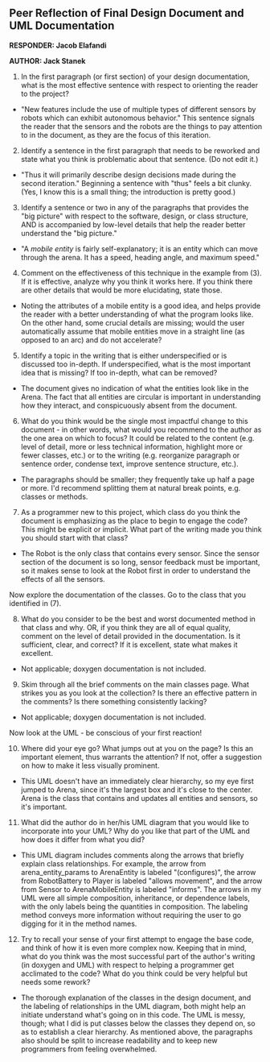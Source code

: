 ## Peer Reflection of Final Design Document and UML Documentation

**RESPONDER: Jacob Elafandi**

**AUTHOR: Jack Stanek**

  1. In the first paragraph (or first section) of your design documentation, what is the most effective sentence with respect to orienting the reader to the project?
  * "New features include the use of multiple types of different sensors by robots which can exhibit autonomous behavior." This sentence signals the reader that the sensors and the robots are the things to pay attention to in the document, as they are the focus of this iteration.

  2. Identify a sentence in the first paragraph that needs to be reworked and state what you think is problematic about that sentence. (Do not edit it.)
  * "Thus it will primarily describe design decisions made during the second iteration." Beginning a sentence with "thus" feels a bit clunky. (Yes, I know this is a small thing; the introduction is pretty good.)

  3. Identify a sentence or two in any of the paragraphs that provides the "big picture" with respect to the software, design, or class structure, AND is accompanied by low-level details that help the reader better understand the "big picture."
  * "A _mobile entity_ is fairly self-explanatory; it is an entity which can move through the arena. It has a speed, heading angle, and maximum speed."

  4. Comment on the effectiveness of this technique in the example from (3). If it is effective, analyze why you think it works here. If you think there are other details that would be more elucidating, state those.
  * Noting the attributes of a mobile entity is a good idea, and helps provide the reader with a better understanding of what the program looks like. On the other hand, some crucial details are missing; would the user automatically assume that mobile entities move in a straight line (as opposed to an arc) and do not accelerate?

  5. Identify a topic in the writing that is either underspecified or is discussed too in-depth. If underspecified, what is the most important idea that is missing? If too in-depth, what can be removed?
  * The document gives no indication of what the entities look like in the Arena. The fact that all entities are circular is important in understanding how they interact, and conspicuously absent from the document.

  6. What do you think would be the single most impactful change to this document - in other words, what would you recommend to the author as the one area on which to focus? It could be related to the content (e.g. level of detail, more or less technical information, highlight more or fewer classes, etc.) or to the writing (e.g. reorganize paragraph or sentence order, condense text, improve sentence structure, etc.).
  * The paragraphs should be smaller; they frequently take up half a page or more. I'd recommend splitting them at natural break points, e.g. classes or methods.

  7. As a programmer new to this project, which class do you think the document is emphasizing as the place to begin to engage the code? This might be explicit or implicit. What part of the writing made you think you should start with that class?
  * The Robot is the only class that contains every sensor. Since the sensor section of the document is so long, sensor feedback must be important, so it makes sense to look at the Robot first in order to understand the effects of all the sensors.

  Now explore the documentation of the classes. Go to the class that you identified in (7).

  8. What do you consider to be the best and worst documented method in that class and why. OR, if you think they are all of equal quality, comment on the level of detail provided in the documentation. Is it sufficient, clear, and correct? If it is excellent, state what makes it excellent.
  * Not applicable; doxygen documentation is not included.

  9. Skim through all the brief comments on the main classes page. What strikes you as you look at the collection? Is there an effective pattern in the comments? Is there something consistently lacking?
  * Not applicable; doxygen documentation is not included.

  Now look at the UML - be conscious of your first reaction!

  10. Where did your eye go? What jumps out at you on the page? Is this an important element, thus warrants the attention? If not, offer a suggestion on how to make it less visually prominent.
  * This UML doesn't have an immediately clear hierarchy, so my eye first jumped to Arena, since it's the largest box and it's close to the center. Arena is the class that contains and updates all entities and sensors, so it's important.

  11. What did the author do in her/his UML diagram that you would like to incorporate into your UML? Why do you like that part of the UML and how does it differ from what you did?
  * This UML diagram includes comments along the arrows that briefly explain class relationships. For example, the arrow from arena\_entity\_params to ArenaEntity is labeled "(configures)", the arrow from RobotBattery to Player is labeled "allows movement", and the arrow from Sensor to ArenaMobileEntity is labeled "informs". The arrows in my UML were all simple composition, inheritance, or dependence labels, with the only labels being the quantities in composition. The labeling method conveys more information without requiring the user to go digging for it in the method names.

  12. Try to recall your sense of your first attempt to engage the base code, and think of how it is even more complex now. Keeping that in mind, what do you think was the most successful part of the author's writing (in doxygen and UML) with respect to helping a programmer get acclimated to the code? What do you think could be very helpful but needs some rework?
  * The thorough explanation of the classes in the design document, and the labeling of relationships in the UML diagram, both might help an initiate understand what's going on in this code. The UML is messy, though; what I did is put classes below the classes they depend on, so as to establish a clear hierarchy. As mentioned above, the paragraphs also should be split to increase readability and to keep new programmers from feeling overwhelmed.
